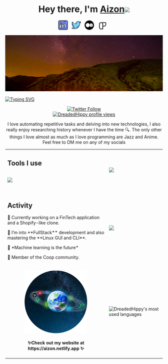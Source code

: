 <div align="center">
  <h1>Hey there, I'm <a href="https://aizon.netlify.app">Aizon</a><img src="https://media.giphy.com/media/hvRJCLFzcasrR4ia7z/giphy.gif" width="25px"></h1>
</div>

<p align='center'>
  <a href="https://www.linkedin.com/in/onotieose-izormen/"><img height="30" src="https://raw.githubusercontent.com/8bithemant/8bithemant/master/linkedin.png?raw=true"></a>&nbsp;&nbsp;
  <a href="https://twitter.com/HippyDreaded"><img height="30" src="https://raw.githubusercontent.com/8bithemant/8bithemant/master/twitter.png?raw=true"></a>&nbsp;&nbsp;
  <a href="https://medium.com/@onotaizee"><img height="30" src="https://github.com/DreadedHippy/DreadedHippy/blob/main/Files/medum%20logo.png"></a>&nbsp;&nbsp;
  <a href="https://usepayday.me/izormenonotieose9903"><img height="30" src="https://github.com/DreadedHippy/DreadedHippy/blob/main/Files/payday-logo.png?raw=true"></a>&nbsp;&nbsp;
</p>


<p align="center">
  <img src="https://github.com/DreadedHippy/DreadedHippy/blob/main/Files/Screenshot%20from%202022-06-27%2009-35-55.png" title="Backdrop">
</p>


[![Typing SVG](https://readme-typing-svg.demolab.com?font=Source+Code+Pro&weight=600&size=30&pause=1000&color=C86D16&center=true&vCenter=true&width=1000&lines=Full-stack+Web+Developer;A.I.+and+Cyber-security+Enthusiast;Mobile+App+Developer)](https://git.io/typing-svg)

<p align="center">
  <a href="https://twitter.com/HippyDreaded"><img alt="Twitter Follow" src="https://img.shields.io/twitter/follow/HippyDreaded?style=for-the-badge&color=ff9548&labelColor=black&logo=twitter&label=@HippyDreaded"></a>
  <br>
  <a href="https://visitor-badge.glitch.me/badge?page_id=DreadedHippy.DreadedHippy"> <img alt="DreadedHippy profile views" src="https://visitor-badge.glitch.me/badge?page_id=DreadedHippy.DreadedHippy"></a>
</p>

<p align="center">
  I love automating repetitive tasks and delving into new technologies, I also really enjoy researching history whenever I have the time 🔍. The only other things I love almost as much as I love programming are Jazz and Anime. Feel free to DM me on any of my socials
</p>

<table>
  <tr>
    <td valign="center">
      <h2>Tools I use<h2>
      <p>
        <a href="https://skillicons.dev">
          <img src="https://skillicons.dev/icons?i=angular,flutter,sass,mongodb,js,nodejs,graphql,express,ts,vscode,git,nuxtjs,redis,reactivex,docker&perline=7" />
        </a>
      </p>
    </td>
    <td valign="center">
      <img src="https://github-readme-stats.vercel.app/api?username=DreadedHippy&show_icons=true&theme=vision-friendly-dark&show_icons=true&title_color=ff9548&count_private=true"/>
    </td>
  </tr>
  <tr>
    <td valign="center">
      <h2>Activity</h2>
      <p>🔭 Currently working on a FinTech application and a Shopify-like clone. </p>
      <p>🌱 I’m into **FullStack** development and also mastering the **Linux GUI and CLI**.</p>
      <p>🤖 *Machine learning is the future*</p>
      <p>🥚 Member of the Coop community.</p>
    </td>
    <td valign="center">
      <img src="https://github-readme-streak-stats.herokuapp.com?user=DreadedHippy&theme=vision-friendly-dark&hide_border=true&date_format=M%20j%5B%2C%20Y%5D"
    </td>
  </tr>
  <tr>
    <td valign="center">
      <p align="center">
        <img height="200" src="https://github.com/DreadedHippy/DreadedHippy/blob/main/Files/github-pfp-circled.png" alt="Figma design">
      </p>      
      <h4 align="center">✨Check out my website at https://aizon.netlify.app ✨</h4>
    </td>
    <td>
      <img src="https://github-readme-stats.vercel.app/api/top-langs/?username=DreadedHippy&theme=vision-friendly-dark" alt="DreadedHippy's most used languages"/>
    </td>
  </tr>
</table>
